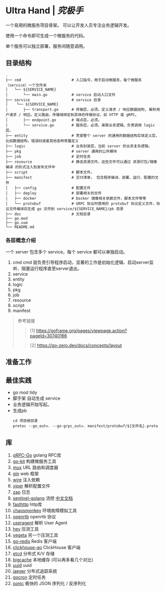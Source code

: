 # Ultra Hand | *究极手*

一个易用的微服务项目骨架。 可以让开发人员专注业务逻辑开发。

使用一个命令即可生成一个微服务的代码。

单个服务可以独立部署，服务间随意调用。

## 目录结构
```tree
.
├── cmd                       # 入口指令，用于启动微服务，每个微服务（service）一个文件夹
│   └── ${SERVICE_NAME}
│       └── main.go           # service 启动入口文件
├── service                   # service 目录
│    └── ${SERVICE_NAME}
│       ├── transport.go      # 传输层，必须。定义请求 / 响应数据结构, 解析用户请求 / 响应。定义路由，传输域绑定到具体的传输协议，如 HTTP 或 gRPC。
│       ├── endpoint.go       # 端点层，必须。
│       └── service.go        # 服务层，必须。串联业务逻辑。负责调用 logic 层。
├── entity                    # 贯穿整个 server 的通用的数据结构实体定义层，比如数据结构，错误码或者其他各种常量定义
├── logic                     # 业务封装层，当前 server 的业务复杂逻辑。
├── pkg                       # server 通用的公共模块
├── job                       # 定时任务
├── resource                  # 静态资源文件。这些文件可以通过 资源打包/镜像编译 的形式注入到发布文件中
├── script                    # 脚本文件。
├── manifest                  # 交付清单， 包含程序编译、部署、运行、配置的文件
│   ├── config                # 配置文件
│   ├── deploy                # 部署相关的文件
│   ├── docker                # Docker 镜像相关依赖文件，脚本文件等等
│   └── protobuf              # GRPC 协议时使用的 protobuf 协议定义文件，协议文件编译后生成 go 文件到 service/${SERVICE_NAME}/pb 目录
├── doc                       # 文档目录
├── go.mod
├── go.sum
└── README.md
```
### 各层概念介绍
一个 server 包含多个 service，每个 service 都可以单独启动。
1. cmd
   cmd 层负责引导程序启动，显著的工作是初始化逻辑、启动server监听、阻塞运行程序直至server退出。
2. service
3. entity
4. logic
5. pkg
6. job
7. resource
8. script
9. manifest

> 参考链接
>
>> [1] https://goframe.org/pages/viewpage.action?pageId=30740166
> 
>> [2] https://go-zero.dev/docs/concepts/layout

## 准备工作

## 最佳实践
- go mod tidy
- 脚手架 自动生成 service
- 业务逻辑开始写起。
- 生成pb
  ```
  cd 项目根目录
  protoc --go_out=. --go-grpc_out=. manifest/protobuf/${文件名}.proto 
  ```


## 库
1. [gRPC-Go](https://github.com/grpc/grpc-go) golang RPC库
2. [go-kit](https://github.com/go-kit/kit) 构建微服务工具
3. [mux](https://github.com/gorilla/mux) URL 路由和调度器
4. [gin](https://github.com/gin-gonic/gin) web 框架
5. [wire](https://github.com/google/wire) 注入依赖
6. [viper](https://github.com/spf13/viper) 解析配置文件
7. [zap](https://github.com/uber-go/zap) 日志
8. [sentinel-golang](https://github.com/alibaba/sentinel-golang) 流控 [中文文档](https://sentinelguard.io/zh-cn/docs/golang/basic-api-usage.html)
9. [fasthttp](https://github.com/valyala/fasthttp) http库
10. [chaosmonkey](https://github.com/Netflix/chaosmonkey) 环境故障模拟工具
11. [openrtb](https://github.com/prebid/openrtb) openrtb 协议
12. [useragent](https://github.com/mssola/useragent) 解析 User Agent
13. [hey](https://github.com/rakyll/hey) 压测工具
14. [vegeta](https://github.com/tsenart/vegeta) 另一个压测工具
15. [go-redis](https://github.com/redis/go-redis) Redis 客户端
16. [clickhouse-go](https://github.com/ClickHouse/clickhouse-go) ClickHouse 客户端
17. [etcd](https://github.com/etcd-io/etcd) 分布式 K/V 存储
18. [bigcache](https://github.com/allegro/bigcache) 本地缓存 (可以再多看几个对比)
19. [uuid](https://github.com/google/uuid) uuid
20. [jaeger](https://github.com/jaegertracing/jaeger) 分布式追踪系统
21. [gocron](https://github.com/jasonlvhit/gocron) 定时任务
22. [sonic](https://github.com/bytedance/sonic) 极快的 JSON 序列化 / 反序列化
